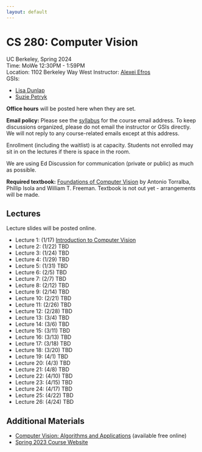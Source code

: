 ```yaml
---
layout: default
---
```


# CS 280: Computer Vision

UC Berkeley, Spring 2024  
Time: MoWe 12:30PM - 1:59PM  
Location: 1102 Berkeley Way West
Instructor: [Alexei Efros](https://people.eecs.berkeley.edu/~efros)  
GSIs:
- [Lisa Dunlap](https://www.lisabdunlap.com/)
- [Suzie Petryk](https://suziepetryk.com/)

**Office hours** will be posted here when they are set.

**Email policy:** Please see the [syllabus](https://cs280-berkeley.github.io/resources/CS_280_Spring_2024_Syllabus.pdf) for the course email address. To keep discussions organized, please do not email the instructor or GSIs directly. We will not reply to any course-related emails except at this address.

Enrollment (including the waitlist) is at capacity. Students not enrolled may sit in on the lectures if there is space in the room.

We are using Ed Discussion for communication (private or public) as much as possible.

**Required textbook:** [Foundations of Computer Vision](https://mitpress.mit.edu/9780262048972/foundations-of-computer-vision/) by Antonio Torralba, Phillip Isola and William T. Freeman. Textbook is not out yet - arrangements will be made.


## Lectures

Lecture slides will be posted online.

* Lecture 1: (1/17) [Introduction to Computer Vision](https://cs280-berkeley.github.io/resources/lectures/cs280_intro_sp_2024.pdf)
* Lecture 2: (1/22) TBD
* Lecture 3: (1/24) TBD
* Lecture 4: (1/29) TBD
* Lecture 5: (1/31) TBD
* Lecture 6: (2/5) TBD
* Lecture 7: (2/7) TBD
* Lecture 8: (2/12) TBD
* Lecture 9: (2/14) TBD
* Lecture 10: (2/21) TBD
* Lecture 11: (2/26) TBD
* Lecture 12: (2/28) TBD
* Lecture 13: (3/4) TBD
* Lecture 14: (3/6) TBD
* Lecture 15: (3/11) TBD
* Lecture 16: (3/13) TBD
* Lecture 17: (3/18) TBD
* Lecture 18: (3/20) TBD
* Lecture 19: (4/1) TBD
* Lecture 20: (4/3) TBD
* Lecture 21: (4/8) TBD
* Lecture 22: (4/10) TBD
* Lecture 23: (4/15) TBD
* Lecture 24: (4/17) TBD
* Lecture 25: (4/22) TBD
* Lecture 26: (4/24) TBD


## Additional Materials

* [Computer Vision: Algorithms and Applications](http://szeliski.org/Book/) (available free online)
* [Spring 2023 Course Website](https://cs280-berkeley.github.io/sp23)

